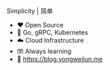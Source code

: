 Simplicity | 简单
- ❤️ Open Source
- 💪 Go, gRPC, Kubernetes
- ☁️ Cloud Infrastructure
- ㈻ Always learning
- 📒 https://blog.yongweilun.me
